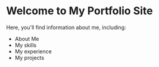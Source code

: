 # Welcome to My Portfolio Site

Here, you'll find information about me, including:

- About Me
- My skills
- My experience
- My projects
